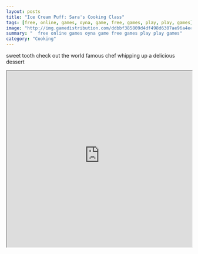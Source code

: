 ```yaml
---
layout: posts
title: "Ice Cream Puff: Sara's Cooking Class"
tags: [free, online, games, oyna, game, free, games, play, play, games]
image: "http://img.gamedistribution.com/ddbbf385809d4df498d6307ae96a4ec0.jpg"
summary: "  free online games oyna game free games play play games"
category: "Cooking"
---
```


sweet tooth check out the world famous chef whipping up a delicious dessert

<iframe width="100%" height="480px;" src="http://flash.gamedistribution.com?game=ddbbf385809d4df498d6307ae96a4ec0"></iframe>
